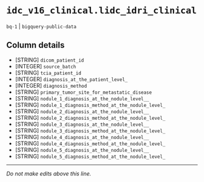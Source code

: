 # `idc_v16_clinical.lidc_idri_clinical`
`bq-1` | `bigquery-public-data`

## Column details
* [STRING]    `dicom_patient_id`
* [INTEGER]   `source_batch`
* [STRING]    `tcia_patient_id`
* [INTEGER]   `diagnosis_at_the_patient_level_`
* [INTEGER]   `diagnosis_method`
* [STRING]    `primary_tumor_site_for_metastatic_disease`
* [STRING]    `nodule_1_diagnosis_at_the_nodule_level__`
* [STRING]    `nodule_1_diagnosis_method_at_the_nodule_level_`
* [STRING]    `nodule_2_diagnosis_at_the_nodule_level__`
* [STRING]    `nodule_2_diagnosis_method_at_the_nodule_level_`
* [STRING]    `nodule_3_diagnosis_at_the_nodule_level__`
* [STRING]    `nodule_3_diagnosis_method_at_the_nodule_level_`
* [STRING]    `nodule_4_diagnosis_at_the_nodule_level__`
* [STRING]    `nodule_4_diagnosis_method_at_the_nodule_level_`
* [STRING]    `nodule_5_diagnosis_at_the_nodule_level__`
* [STRING]    `nodule_5_diagnosis_method_at_the_nodule_level_`

-------------------------------------------------------------------------------
*Do not make edits above this line.*
